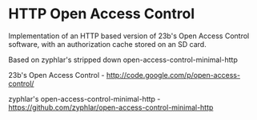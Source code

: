 HTTP Open Access Control
========================

Implementation of an HTTP based version of 23b's Open Access Control software, with an authorization cache stored on an SD card.

Based on zyphlar's stripped down open-access-control-minimal-http

23b's Open Access Control - http://code.google.com/p/open-access-control/

zyphlar's open-access-control-minimal-http - https://github.com/zyphlar/open-access-control-minimal-http
